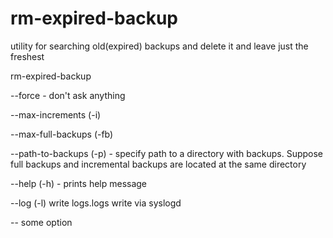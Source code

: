 rm-expired-backup
=================

utility for searching old(expired) backups and delete it and leave just the freshest

rm-expired-backup

--force - don't ask anything

--max-increments (-i)

--max-full-backups (-fb)

--path-to-backups (-p) - specify path to a directory with backups. Suppose full backups and incremental backups are located at the same directory 

--help (-h) - prints help message

--log (-l) write logs.logs write via syslogd

-- some option


